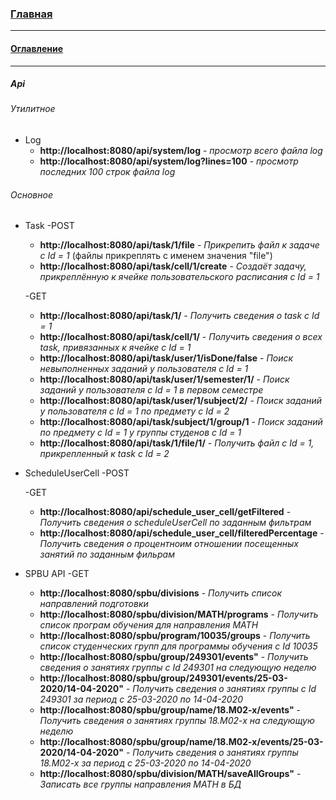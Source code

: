 ### [Главная](../README.md)
***
#### [Оглавление](main.md)
***
##### Api

###### Утилитное

- Log
    - **http://localhost:8080/api/system/log** - *просмотр всего файла log*
    - **http://localhost:8080/api/system/log?lines=100** - *просмотр последних 100 строк файла log*
    
###### Основное
- Task
    -POST
    - **http://localhost:8080/api/task/1/file** - *Прикрепить файл к задаче с Id = 1* (файлы прикреплять с именем значения "file")
    - **http://localhost:8080/api/task/cell/1/create** - *Создаёт задачу, прикреплённую к ячейке пользовательского расписания с Id = 1*
    
    -GET
    - **http://localhost:8080/api/task/1/** - *Получить сведения о task c Id = 1*
    - **http://localhost:8080/api/task/cell/1/** - *Получить сведения о всех task, привязанных к ячейке с Id = 1*
    - **http://localhost:8080/api/task/user/1/isDone/false** - *Поиск невыполненных заданий у пользователя с Id = 1*
    - **http://localhost:8080/api/task/user/1/semester/1/** - *Поиск заданий у пользователя с Id = 1 в первом семестре*
    - **http://localhost:8080/api/task/user/1/subject/2/** - *Поиск заданий у пользователя с Id = 1 по предмету с Id = 2*
    - **http://localhost:8080/api/task/subject/1/group/1** - *Поиск заданий по предмету с Id = 1 у группы студенов с Id = 1*  
    - **http://localhost:8080/api/task/1/file/1/** - *Получить файл с Id = 1, прикрепленный к task c Id = 2*
    
- ScheduleUserCell
    -POST
    
    -GET
    - **http://localhost:8080/api/schedule_user_cell/getFiltered** - *Получить сведения о scheduleUserCell по заданным фильтрам*
    - **http://localhost:8080/api/schedule_user_cell/filteredPercentage** - *Получить сведения о процентноим отношении посещенных занятий по заданным фильрам*
    
- SPBU API
    -GET
    - **http://localhost:8080/spbu/divisions** - *Получить список направлений подготовки*
    - **http://localhost:8080/spbu/division/MATH/programs** - *Получить список програм обучения для направления MATH*
    - **http://localhost:8080/spbu/program/10035/groups** - *Получить список студенческих групп для программы обучения с Id 10035*
    - **http://localhost:8080/spbu/group/249301/events"** - *Получить сведения о занятиях группы с Id 249301 на следующую неделю*
    - **http://localhost:8080/spbu/group/249301/events/25-03-2020/14-04-2020"** - *Получить сведения о занятиях группы с Id 249301 за период с 25-03-2020 по 14-04-2020*
    - **http://localhost:8080/spbu/group/name/18.М02-х/events"** - *Получить сведения о занятиях группы 18.М02-х на следующую неделю*
    - **http://localhost:8080/spbu/group/name/18.М02-х/events/25-03-2020/14-04-2020"** - *Получить сведения о занятиях группы 18.М02-х за период с 25-03-2020 по 14-04-2020*
    - **http://localhost:8080/spbu/division/MATH/saveAllGroups"** - *Записать все группы направления MATH в БД*
   
    

    